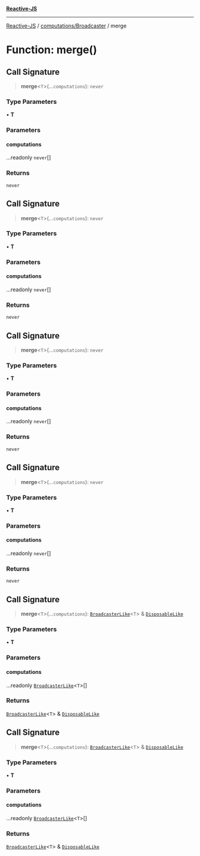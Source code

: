 [**Reactive-JS**](../../../README.md)

***

[Reactive-JS](../../../README.md) / [computations/Broadcaster](../README.md) / merge

# Function: merge()

## Call Signature

> **merge**\<`T`\>(...`computations`): `never`

### Type Parameters

• **T**

### Parameters

#### computations

...readonly `never`[]

### Returns

`never`

## Call Signature

> **merge**\<`T`\>(...`computations`): `never`

### Type Parameters

• **T**

### Parameters

#### computations

...readonly `never`[]

### Returns

`never`

## Call Signature

> **merge**\<`T`\>(...`computations`): `never`

### Type Parameters

• **T**

### Parameters

#### computations

...readonly `never`[]

### Returns

`never`

## Call Signature

> **merge**\<`T`\>(...`computations`): `never`

### Type Parameters

• **T**

### Parameters

#### computations

...readonly `never`[]

### Returns

`never`

## Call Signature

> **merge**\<`T`\>(...`computations`): [`BroadcasterLike`](../../interfaces/BroadcasterLike.md)\<`T`\> & [`DisposableLike`](../../../utils/interfaces/DisposableLike.md)

### Type Parameters

• **T**

### Parameters

#### computations

...readonly [`BroadcasterLike`](../../interfaces/BroadcasterLike.md)\<`T`\>[]

### Returns

[`BroadcasterLike`](../../interfaces/BroadcasterLike.md)\<`T`\> & [`DisposableLike`](../../../utils/interfaces/DisposableLike.md)

## Call Signature

> **merge**\<`T`\>(...`computations`): [`BroadcasterLike`](../../interfaces/BroadcasterLike.md)\<`T`\> & [`DisposableLike`](../../../utils/interfaces/DisposableLike.md)

### Type Parameters

• **T**

### Parameters

#### computations

...readonly [`BroadcasterLike`](../../interfaces/BroadcasterLike.md)\<`T`\>[]

### Returns

[`BroadcasterLike`](../../interfaces/BroadcasterLike.md)\<`T`\> & [`DisposableLike`](../../../utils/interfaces/DisposableLike.md)
